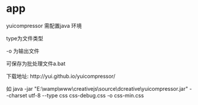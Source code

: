 app
===

<p>yuicompressor 需配置java 环境</p>
<p>type为文件类型</p>
<p>-o 为输出文件</p>
<p>可保存为批处理文件a.bat</p>
<p>下载地址: http://yui.github.io/yuicompressor/</p>
<p>如 java -jar "E:\wamp\www\creativejs\source\dcreative\yuicompressor.jar"  --charset utf-8 --type css css-debug.css -o css-min.css</p>